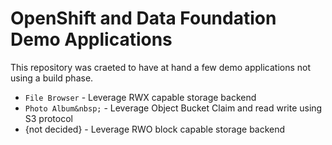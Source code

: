 # OpenShift and Data Foundation Demo Applications

This repository was craeted to have at hand a few demo applications not using
a build phase.

* `File Browser` - Leverage RWX capable storage backend
* `Photo Album&nbsp;` - Leverage Object Bucket Claim and read write using S3 protocol
* {not decided} - Leverage RWO block capable storage backend
